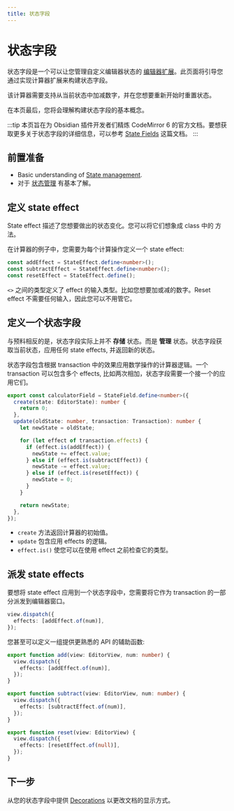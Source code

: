 ```yaml
---
title: 状态字段
---
```


# 状态字段

状态字段是一个可以让您管理自定义编辑器状态的 [编辑器扩展](index.md)。此页面将引导您通过实现计算器扩展来构建状态字段。

该计算器需要支持从当前状态中加减数字，并在您想要重新开始时重置状态。

在本页最后，您将会理解构建状态字段的基本概念。

:::tip
本页旨在为 Obsidian 插件开发者们精炼 CodeMirror 6 的官方文档。要想获取更多关于状态字段的详细信息，可以参考 [State Fields](https://codemirror.net/docs/guide/#state-fields) 这篇文档。
:::

## 前置准备

- Basic understanding of [State management](state-management.md).
- 对于 [状态管理](state-management.md) 有基本了解。

## 定义 state effect

State effect 描述了您想要做出的状态变化。您可以将它们想象成 class 中的 方法。

在计算器的例子中，您需要为每个计算操作定义一个 state effect:

```ts
const addEffect = StateEffect.define<number>();
const subtractEffect = StateEffect.define<number>();
const resetEffect = StateEffect.define();
```

`<>` 之间的类型定义了 effect 的输入类型。比如您想要加或减的数字。Reset effect 不需要任何输入，因此您可以不用管它。

## 定义一个状态字段

与预料相反的是，状态字段实际上并不 __存储__ 状态。而是 __管理__ 状态。状态字段获取当前状态，应用任何 state effects, 并返回新的状态。

状态字段包含根据 transaction 中的效果应用数学操作的计算器逻辑。一个 transaction 可以包含多个 effects, 比如两次相加，状态字段需要一个接一个的应用它们。

```ts
export const calculatorField = StateField.define<number>({
  create(state: EditorState): number {
    return 0;
  },
  update(oldState: number, transaction: Transaction): number {
    let newState = oldState;

    for (let effect of transaction.effects) {
      if (effect.is(addEffect)) {
        newState += effect.value;
      } else if (effect.is(subtractEffect)) {
        newState -= effect.value;
      } else if (effect.is(resetEffect)) {
        newState = 0;
      }
    }

    return newState;
  },
});
```

- `create` 方法返回计算器的初始值。
- `update` 包含应用 effects 的逻辑。
- `effect.is()` 使您可以在使用 effect 之前检查它的类型。

## 派发 state effects

要想将 state effect 应用到一个状态字段中，您需要将它作为 transaction 的一部分派发到编辑器窗口。

```ts
view.dispatch({
  effects: [addEffect.of(num)],
});
```

您甚至可以定义一组提供更熟悉的 API 的辅助函数:

```ts
export function add(view: EditorView, num: number) {
  view.dispatch({
    effects: [addEffect.of(num)],
  });
}

export function subtract(view: EditorView, num: number) {
  view.dispatch({
    effects: [subtractEffect.of(num)],
  });
}

export function reset(view: EditorView) {
  view.dispatch({
    effects: [resetEffect.of(null)],
  });
}
```

## 下一步

从您的状态字段中提供 [Decorations](decorations.md) 以更改文档的显示方式。
